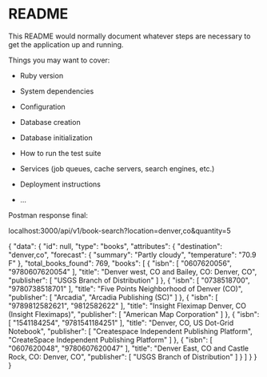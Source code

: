 # README

This README would normally document whatever steps are necessary to get the
application up and running.

Things you may want to cover:

* Ruby version

* System dependencies

* Configuration

* Database creation

* Database initialization

* How to run the test suite

* Services (job queues, cache servers, search engines, etc.)

* Deployment instructions

* ...


Postman response final:

localhost:3000/api/v1/book-search?location=denver,co&quantity=5

{
    "data": {
        "id": null,
        "type": "books",
        "attributes": {
            "destination": "denver,co",
            "forecast": {
                "summary": "Partly cloudy",
                "temperature": "70.9 F"
            },
            "total_books_found": 769,
            "books": [
                {
                    "isbn": [
                        "0607620056",
                        "9780607620054"
                    ],
                    "title": "Denver west, CO and Bailey, CO: Denver, CO",
                    "publisher": [
                        "USGS Branch of Distribution"
                    ]
                },
                {
                    "isbn": [
                        "0738518700",
                        "9780738518701"
                    ],
                    "title": "Five Points Neighborhood of Denver  (CO)",
                    "publisher": [
                        "Arcadia",
                        "Arcadia  Publishing (SC)"
                    ]
                },
                {
                    "isbn": [
                        "9789812582621",
                        "9812582622"
                    ],
                    "title": "Insight Fleximap Denver, CO (Insight Fleximaps)",
                    "publisher": [
                        "American Map Corporation"
                    ]
                },
                {
                    "isbn": [
                        "1541184254",
                        "9781541184251"
                    ],
                    "title": "Denver, CO, US Dot-Grid Notebook",
                    "publisher": [
                        "Createspace Independent Publishing Platform",
                        "CreateSpace Independent Publishing Platform"
                    ]
                },
                {
                    "isbn": [
                        "0607620048",
                        "9780607620047"
                    ],
                    "title": "Denver East, CO and Castle Rock, CO: Denver, CO",
                    "publisher": [
                        "USGS Branch of Distribution"
                    ]
                }
            ]
        }
    }
}